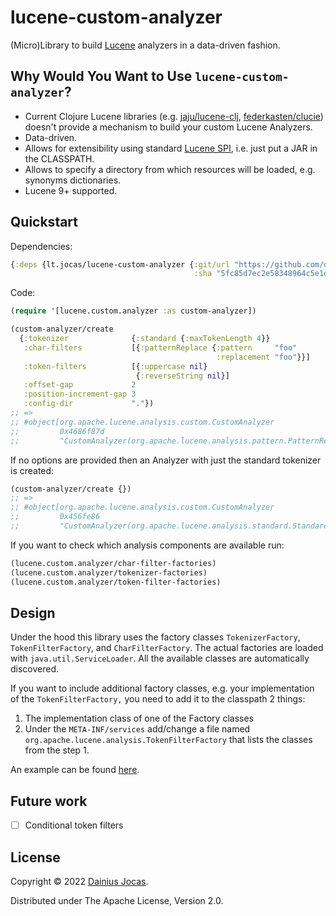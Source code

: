 # lucene-custom-analyzer

(Micro)Library to build [Lucene](https://lucene.apache.org) analyzers in a data-driven fashion.

## Why Would You Want to Use `lucene-custom-analyzer`?

- Current Clojure Lucene libraries (e.g. [jaju/lucene-clj](https://github.com/jaju/lucene-clj), [federkasten/clucie](https://github.com/federkasten/clucie)) doesn't provide a mechanism to build your custom Lucene Analyzers.
- Data-driven.
- Allows for extensibility using standard [Lucene SPI](https://lucene.apache.org/core/9_1_0/core/org/apache/lucene/analysis/AnalysisSPILoader.html), i.e. just put a JAR in the CLASSPATH.
- Allows to specify a directory from which resources will be loaded, e.g. synonyms dictionaries.
- Lucene 9+ supported.

## Quickstart

Dependencies:

```clojure
{:deps {lt.jocas/lucene-custom-analyzer {:git/url "https://github.com/dainiusjocas/lucene-custom-analyzer.git"
                                         :sha "5fc85d7ec2e58348964c5e1dd4ba8f050194597a"}}}
```

Code:

```clojure
(require '[lucene.custom.analyzer :as custom-analyzer])

(custom-analyzer/create
  {:tokenizer              {:standard {:maxTokenLength 4}}
   :char-filters           [{:patternReplace {:pattern     "foo"
                                              :replacement "foo"}}]
   :token-filters          [{:uppercase nil}
                            {:reverseString nil}]
   :offset-gap             2
   :position-increment-gap 3
   :config-dir             "."})
;; =>
;; #object[org.apache.lucene.analysis.custom.CustomAnalyzer
;;         0x4686f87d
;;         "CustomAnalyzer(org.apache.lucene.analysis.pattern.PatternReplaceCharFilterFactory@2f1300,org.apache.lucene.analysis.standard.StandardTokenizerFactory@7e71a244,org.apache.lucene.analysis.core.UpperCaseFilterFactory@54e9f0d6,org.apache.lucene.analysis.reverse.ReverseStringFilterFactory@3e494ba7)"]
```

If no options are provided then an Analyzer with just the standard tokenizer is created:

```clojure
(custom-analyzer/create {})
;; =>
;; #object[org.apache.lucene.analysis.custom.CustomAnalyzer
;;         0x456fe86
;;         "CustomAnalyzer(org.apache.lucene.analysis.standard.StandardTokenizerFactory@5703f5b3)"]
```

If you want to check which analysis components are available run:

```clojure
(lucene.custom.analyzer/char-filter-factories)
(lucene.custom.analyzer/tokenizer-factories)
(lucene.custom.analyzer/token-filter-factories)
```

## Design

Under the hood this library uses the factory classes `TokenizerFactory`, `TokenFilterFactory`, and `CharFilterFactory`.
The actual factories are loaded with `java.util.ServiceLoader`.
All the available classes are automatically discovered.

If you want to include additional factory classes, e.g. your implementation of the `TokenFilterFactory,` you need to add it to the classpath 2 things:
 1. The implementation class of one of the Factory classes
 2. Under the `META-INF/services` add/change a file named `org.apache.lucene.analysis.TokenFilterFactory` that lists the classes from the step 1.

An example can be found [here](https://github.com/dainiusjocas/lucene-grep/tree/main/modules/raudikko).

## Future work

- [ ] Conditional token filters

## License

Copyright &copy; 2022 [Dainius Jocas](https://www.jocas.lt).

Distributed under The Apache License, Version 2.0.
